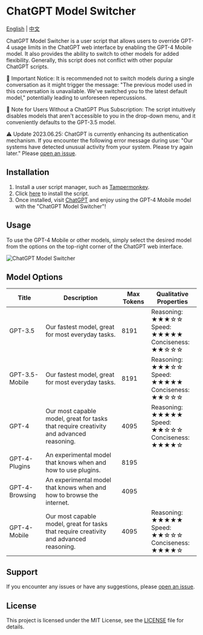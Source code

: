 # ChatGPT Model Switcher

[English](README.md) | [中文](README_zh.md)

ChatGPT Model Switcher is a user script that allows users to override GPT-4 usage limits in the ChatGPT web interface by enabling the GPT-4 Mobile model. It also provides the ability to switch to other models for added flexibility. Generally, this script does not conflict with other popular ChatGPT scripts.

🔴 Important Notice: It is recommended not to switch models during a single conversation as it might trigger the message: "The previous model used in this conversation is unavailable. We've switched you to the latest default model," potentially leading to unforeseen repercussions.

🔵 Note for Users Without a ChatGPT Plus Subscription: The script intuitively disables models that aren't accessible to you in the drop-down menu, and it conveniently defaults to the GPT-3.5 model.

⚠️ Update 2023.06.25: ChatGPT is currently enhancing its authentication mechanism. If you encounter the following error message during use: "Our systems have detected unusual activity from your system. Please try again later." Please [open an issue](https://github.com/hydrotho/ChatGPT_Model_Switcher/issues).
## Installation

1. Install a user script manager, such as [Tampermonkey](https://www.tampermonkey.net/).
2. Click [here](https://raw.githubusercontent.com/hydrotho/ChatGPT_Model_Switcher/main/chatgpt-model-switcher.user.js) to install the script.
3. Once installed, visit [ChatGPT](https://chat.openai.com/) and enjoy using the GPT-4 Mobile model with the "ChatGPT Model Switcher"!

## Usage

To use the GPT-4 Mobile or other models, simply select the desired model from the options on the top-right corner of the ChatGPT web interface.

![ChatGPT Model Switcher](https://github.com/hydrotho/ChatGPT_Model_Switcher/assets/42911474/878f6d8f-c33d-43a5-b939-0b12017d587f)

## Model Options

| Title          | Description                                                                             | Max Tokens | Qualitative Properties                                                |
| -------------- | --------------------------------------------------------------------------------------- | ---------- | --------------------------------------------------------------------- |
| GPT-3.5        | Our fastest model, great for most everyday tasks.                                       | 8191       | Reasoning:<br>★★★☆☆<br>Speed:<br>★★★★★<br>Conciseness:<br>★★☆☆☆ |
| GPT-3.5-Mobile | Our fastest model, great for most everyday tasks.                                       | 8191       | Reasoning:<br>★★★☆☆<br>Speed:<br>★★★★★<br>Conciseness:<br>★★☆☆☆ |
| GPT-4          | Our most capable model, great for tasks that require creativity and advanced reasoning. | 4095       | Reasoning:<br>★★★★★<br>Speed:<br>★★☆☆☆<br>Conciseness:<br>★★★★☆ |
| GPT-4-Plugins  | An experimental model that knows when and how to use plugins.                           | 8195       |                                                                       |
| GPT-4-Browsing | An experimental model that knows when and how to browse the internet.                   | 4095       |                                                                       |
| GPT-4-Mobile   | Our most capable model, great for tasks that require creativity and advanced reasoning. | 4095       | Reasoning:<br>★★★★★<br>Speed:<br>★★☆☆☆<br>Conciseness:<br>★★★★☆ |

## Support

If you encounter any issues or have any suggestions, please [open an issue](https://github.com/hydrotho/ChatGPT_Model_Switcher/issues).

## License

This project is licensed under the MIT License, see the [LICENSE](LICENSE) file for details.
